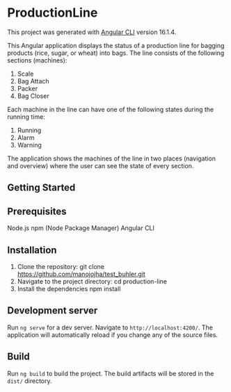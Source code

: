 # ProductionLine

This project was generated with [Angular CLI](https://github.com/angular/angular-cli) version 16.1.4.

This Angular application displays the status of a production line for bagging products (rice, sugar, or wheat) into bags. The line consists of the following sections (machines):

1. Scale
2. Bag Attach
3. Packer
4. Bag Closer
   
Each machine in the line can have one of the following states during the running time:

1. Running
2. Alarm
3. Warning
   
The application shows the machines of the line in two places (navigation and overview) where the user can see the state of every section.

## Getting Started
## Prerequisites
Node.js
npm (Node Package Manager)
Angular CLI

## Installation
1. Clone the repository: git clone https://github.com/manojojha/test_buhler.git
2. Navigate to the project directory:
   cd production-line
4. Install the dependencies
   npm install

## Development server

Run `ng serve` for a dev server. Navigate to `http://localhost:4200/`. The application will automatically reload if you change any of the source files.

## Build

Run `ng build` to build the project. The build artifacts will be stored in the `dist/` directory.
